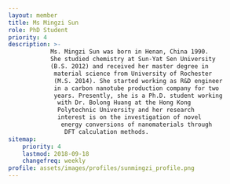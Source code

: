 ```yaml
---
layout: member
title: Ms Mingzi Sun
role: PhD Student
priority: 4
description: >-
            Ms. Mingzi Sun was born in Henan, China 1990. 
            She studied chemistry at Sun-Yat Sen University 
            (B.S. 2012) and received her master degree in
             material science from University of Rochester 
             (M.S. 2014). She started working as R&D engineer 
             in a carbon nanotube production company for two 
             years. Presently, she is a Ph.D. student working
              with Dr. Bolong Huang at the Hong Kong 
              Polytechnic University and her research 
              interest is on the investigation of novel
               energy conversions of nanomaterials through
                DFT calculation methods.
sitemap:
    priority: 4
    lastmod: 2018-09-18
    changefreq: weekly
profile: assets/images/profiles/sunmingzi_profile.png
---
```


